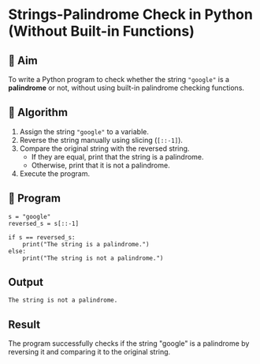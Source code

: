 # Strings-Palindrome Check in Python (Without Built-in Functions)

## 🎯 Aim
To write a Python program to check whether the string `"google"` is a **palindrome** or not, without using built-in palindrome checking functions.

## 🧠 Algorithm
1. Assign the string `"google"` to a variable.
2. Reverse the string manually using slicing (`[::-1]`).
3. Compare the original string with the reversed string.
   - If they are equal, print that the string is a palindrome.
   - Otherwise, print that it is not a palindrome.
4. Execute the program.

## 🧾 Program
```
s = "google"
reversed_s = s[::-1]

if s == reversed_s:
    print("The string is a palindrome.")
else:
    print("The string is not a palindrome.")
```

## Output
```
The string is not a palindrome.
```

## Result

The program successfully checks if the string "google" is a palindrome by reversing it and comparing it to the original string.
